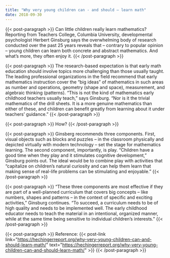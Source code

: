 ```yaml
---
title: "Why very young children can - and should – learn math"
date: 2018-09-30
---
```


{{< post-paragraph >}}
Can little children really learn mathematics? Reporting from Teachers College, Columbia University, developmental psychologist Herbert Ginsburg says the overwhelming body of research conducted over the past 25 years reveals that – contrary to popular opinion – young children can learn both concrete and abstract mathematics.  And what’s more, they often enjoy it.
{{< /post-paragraph >}}

{{< post-paragraph >}}
The research-based expectation is that early math education should involve topics more challenging than those usually taught.  The leading professional organizations in the field recommend that early mathematics instruction cover the “big ideas” of mathematics in such areas as number and operations, geometry (shape and space), measurement, and algebraic thinking (patterns).  “This is not the kind of mathematics early childhood teachers usually teach,” says Ginsburg.  “Nor is it the trivial mathematics of the drill sheets.  It is a more genuine mathematics than either of these, and children can benefit greatly from learning about it under teachers’ guidance.”
{{< /post-paragraph >}}

{{< post-paragraph >}}
How?
{{< /post-paragraph >}}

{{< post-paragraph >}}
Ginsberg recommends three components.  First, visual objects such as blocks and puzzles – in the classroom physically and depicted virtually with modern technology – set the stage for mathematics learning.  The second component, importantly, is play. “Children have a good time when they play and it stimulates cognitive development,” Ginsburg points out.  The ideal would be to combine play with activities that “capitalize on children’s natural curiosity and can help them learn that making sense of real-life problems can be stimulating and enjoyable.”
{{< /post-paragraph >}}

{{< post-paragraph >}}
“These three components are most effective if they are part of a well-planned curriculum that covers big concepts – like numbers, shapes and patterns – in the context of specific and exciting activities,” Ginsburg continues.  “To succeed, a curriculum needs to be of high quality and needs to be implemented well.  The early childhood educator needs to teach the material in an intentional, organized manner, while at the same time being sensitive to individual children’s interests.”
{{< /post-paragraph >}}

{{< post-paragraph >}}
Reference: {{< post-link link="https://hechingerreport.org/why-very-young-children-can-and-should-learn-math/" text="https://hechingerreport.org/why-very-young-children-can-and-should-learn-math/" >}}
{{< /post-paragraph >}}
